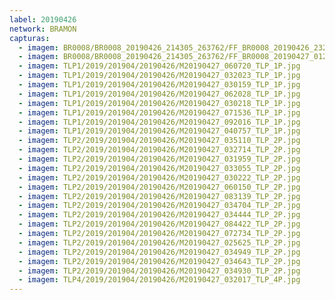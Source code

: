 ```yaml
---
label: 20190426
network: BRAMON
capturas:
  - imagem: BR0008/BR0008_20190426_214305_263762/FF_BR0008_20190426_232639_135_0023296.fits_maxpixel.jpg
  - imagem: BR0008/BR0008_20190426_214305_263762/FF_BR0008_20190427_012653_168_0065536.fits_maxpixel.jpg
  - imagem: TLP1/2019/201904/20190426/M20190427_060720_TLP_1P.jpg
  - imagem: TLP1/2019/201904/20190426/M20190427_032023_TLP_1P.jpg
  - imagem: TLP1/2019/201904/20190426/M20190427_030159_TLP_1P.jpg
  - imagem: TLP1/2019/201904/20190426/M20190427_062028_TLP_1P.jpg
  - imagem: TLP1/2019/201904/20190426/M20190427_030218_TLP_1P.jpg
  - imagem: TLP1/2019/201904/20190426/M20190427_071536_TLP_1P.jpg
  - imagem: TLP1/2019/201904/20190426/M20190427_092016_TLP_1P.jpg
  - imagem: TLP1/2019/201904/20190426/M20190427_040757_TLP_1P.jpg
  - imagem: TLP2/2019/201904/20190426/M20190427_035110_TLP_2P.jpg
  - imagem: TLP2/2019/201904/20190426/M20190427_032714_TLP_2P.jpg
  - imagem: TLP2/2019/201904/20190426/M20190427_031959_TLP_2P.jpg
  - imagem: TLP2/2019/201904/20190426/M20190427_033055_TLP_2P.jpg
  - imagem: TLP2/2019/201904/20190426/M20190427_030222_TLP_2P.jpg
  - imagem: TLP2/2019/201904/20190426/M20190427_060150_TLP_2P.jpg
  - imagem: TLP2/2019/201904/20190426/M20190427_083139_TLP_2P.jpg
  - imagem: TLP2/2019/201904/20190426/M20190427_034704_TLP_2P.jpg
  - imagem: TLP2/2019/201904/20190426/M20190427_034444_TLP_2P.jpg
  - imagem: TLP2/2019/201904/20190426/M20190427_084422_TLP_2P.jpg
  - imagem: TLP2/2019/201904/20190426/M20190427_072734_TLP_2P.jpg
  - imagem: TLP2/2019/201904/20190426/M20190427_025625_TLP_2P.jpg
  - imagem: TLP2/2019/201904/20190426/M20190427_034949_TLP_2P.jpg
  - imagem: TLP2/2019/201904/20190426/M20190427_034643_TLP_2P.jpg
  - imagem: TLP2/2019/201904/20190426/M20190427_034930_TLP_2P.jpg
  - imagem: TLP4/2019/201904/20190426/M20190427_032017_TLP_4P.jpg
---
```

